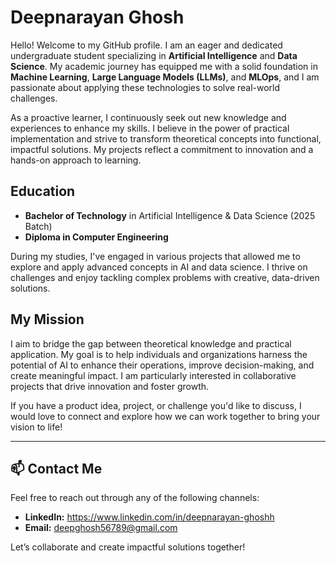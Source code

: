 # Deepnarayan Ghosh

Hello! Welcome to my GitHub profile. I am an eager and dedicated undergraduate student specializing in **Artificial Intelligence** and **Data Science**. My academic journey has equipped me with a solid foundation in **Machine Learning**, **Large Language Models (LLMs)**, and **MLOps**, and I am passionate about applying these technologies to solve real-world challenges.

As a proactive learner, I continuously seek out new knowledge and experiences to enhance my skills. I believe in the power of practical implementation and strive to transform theoretical concepts into functional, impactful solutions. My projects reflect a commitment to innovation and a hands-on approach to learning.

## Education

- **Bachelor of Technology** in Artificial Intelligence & Data Science (2025 Batch)  
- **Diploma in Computer Engineering**

During my studies, I've engaged in various projects that allowed me to explore and apply advanced concepts in AI and data science. I thrive on challenges and enjoy tackling complex problems with creative, data-driven solutions.

## My Mission

I aim to bridge the gap between theoretical knowledge and practical application. My goal is to help individuals and organizations harness the potential of AI to enhance their operations, improve decision-making, and create meaningful impact. I am particularly interested in collaborative projects that drive innovation and foster growth.

If you have a product idea, project, or challenge you'd like to discuss, I would love to connect and explore how we can work together to bring your vision to life!

---

## 📫 Contact Me

Feel free to reach out through any of the following channels:


- **LinkedIn:** https://www.linkedin.com/in/deepnarayan-ghoshh
- **Email:** deepghosh56789@gmail.com

Let’s collaborate and create impactful solutions together!
